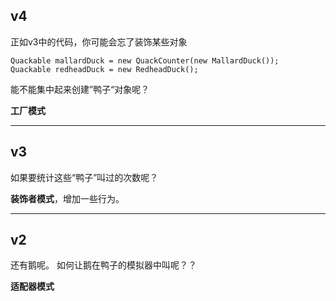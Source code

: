 ## v4

正如v3中的代码，你可能会忘了装饰某些对象

```
Quackable mallardDuck = new QuackCounter(new MallardDuck());
Quackable redheadDuck = new RedheadDuck();
```

能不能集中起来创建”鸭子“对象呢？

**工厂模式**
- - - 

## v3

如果要统计这些“鸭子”叫过的次数呢？

**装饰者模式**，增加一些行为。

- - - 

## v2

还有鹅呢。
如何让鹅在鸭子的模拟器中叫呢？？

**适配器模式**